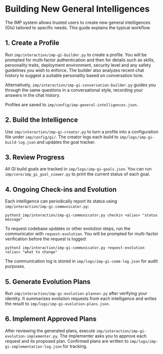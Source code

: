 # Building New General Intelligences

The IMP system allows trusted users to create new general intelligences (GIs) tailored to specific needs.
This guide explains the typical workflow.

## 1. Create a Profile
Run `imp/interaction/imp-gi-builder.py` to create a profile. You will be prompted
for multi‑factor authentication and then for details such as skills,
personality traits, deployment environment, security level and any safety
guidelines you wish to enforce. The builder also analyzes recent chat history to
suggest a suitable personality based on conversation tone.

Alternatively, `imp/interaction/imp-gi-conversation-builder.py` guides you
through the same questions in a conversational style, recording your answers in
the chat history.

Profiles are saved to `imp/config/imp-general-intelligences.json`.

## 2. Build the Intelligence
Use `imp/interaction/imp-gi-creator.py` to turn a profile into a configuration
file under `imp/config/gi/`. The creator logs each build to
`imp/logs/imp-gi-build-log.json` and updates the goal tracker.

## 3. Review Progress
All GI build goals are tracked in `imp/logs/imp-gi-goals.json`. You can run
`imp/core/imp_gi_goal_viewer.py` to print the current status of each goal.

## 4. Ongoing Check-ins and Evolution
Each intelligence can periodically report its status using `imp/interaction/imp-gi-communicator.py`:

```
python3 imp/interaction/imp-gi-communicator.py checkin <alias> "status message"
```

To request codebase updates or other evolution steps, run the communicator with `request-evolution`. You will be prompted for multi-factor verification before the request is logged:

```
python3 imp/interaction/imp-gi-communicator.py request-evolution <alias> "what to change"
```

The communication log is stored in `imp/logs/imp-gi-comm-log.json` for audit purposes.

## 5. Generate Evolution Plans
Run `imp/interaction/imp-gi-evolution-planner.py` after verifying your identity.
It summarizes evolution requests from each intelligence and writes the result to
`imp/logs/imp-gi-evolution-plans.json`.

## 6. Implement Approved Plans
After reviewing the generated plans, execute `imp/interaction/imp-gi-evolution-implementer.py`.
The implementer asks you to approve each request and its proposed plan.
Confirmed plans are written to `imp/logs/imp-gi-implementation-log.json` for tracking.

